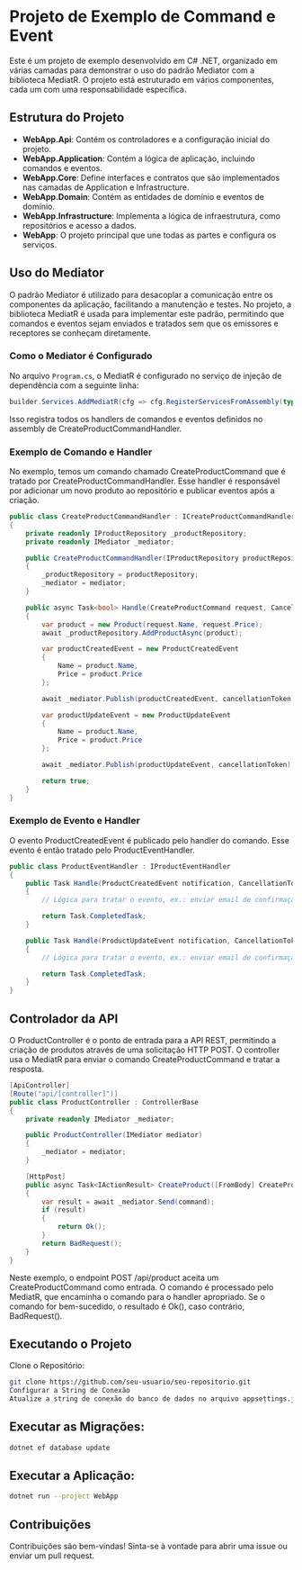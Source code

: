 # Projeto de Exemplo de Command e Event

Este é um projeto de exemplo desenvolvido em C# .NET, organizado em várias camadas para demonstrar o uso do padrão Mediator com a biblioteca MediatR. O projeto está estruturado em vários componentes, cada um com uma responsabilidade específica.

## Estrutura do Projeto

- **WebApp.Api**: Contém os controladores e a configuração inicial do projeto.
- **WebApp.Application**: Contém a lógica de aplicação, incluindo comandos e eventos.
- **WebApp.Core**: Define interfaces e contratos que são implementados nas camadas de Application e Infrastructure.
- **WebApp.Domain**: Contém as entidades de domínio e eventos de domínio.
- **WebApp.Infrastructure**: Implementa a lógica de infraestrutura, como repositórios e acesso a dados.
- **WebApp**: O projeto principal que une todas as partes e configura os serviços.

## Uso do Mediator

O padrão Mediator é utilizado para desacoplar a comunicação entre os componentes da aplicação, facilitando a manutenção e testes. No projeto, a biblioteca MediatR é usada para implementar este padrão, permitindo que comandos e eventos sejam enviados e tratados sem que os emissores e receptores se conheçam diretamente.

### Como o Mediator é Configurado

No arquivo `Program.cs`, o MediatR é configurado no serviço de injeção de dependência com a seguinte linha:

```csharp
builder.Services.AddMediatR(cfg => cfg.RegisterServicesFromAssembly(typeof(CreateProductCommandHandler).Assembly));
```
Isso registra todos os handlers de comandos e eventos definidos no assembly de CreateProductCommandHandler.

### Exemplo de Comando e Handler
No exemplo, temos um comando chamado CreateProductCommand que é tratado por CreateProductCommandHandler. Esse handler é responsável por adicionar um novo produto ao repositório e publicar eventos após a criação.

```csharp
public class CreateProductCommandHandler : ICreateProductCommandHandler
{
    private readonly IProductRepository _productRepository;
    private readonly IMediator _mediator;

    public CreateProductCommandHandler(IProductRepository productRepository, IMediator mediator)
    {
        _productRepository = productRepository;
        _mediator = mediator;
    }

    public async Task<bool> Handle(CreateProductCommand request, CancellationToken cancellationToken)
    {
        var product = new Product(request.Name, request.Price);
        await _productRepository.AddProductAsync(product);

        var productCreatedEvent = new ProductCreatedEvent
        {
            Name = product.Name,
            Price = product.Price
        };

        await _mediator.Publish(productCreatedEvent, cancellationToken);

        var productUpdateEvent = new ProductUpdateEvent
        {
            Name = product.Name,
            Price = product.Price
        };

        await _mediator.Publish(productUpdateEvent, cancellationToken);

        return true;
    }
}
```

### Exemplo de Evento e Handler
O evento ProductCreatedEvent é publicado pelo handler do comando. Esse evento é então tratado pelo ProductEventHandler.

```csharp
public class ProductEventHandler : IProductEventHandler
{
    public Task Handle(ProductCreatedEvent notification, CancellationToken cancellationToken)
    {
        // Lógica para tratar o evento, ex.: enviar email de confirmação

        return Task.CompletedTask;
    }

    public Task Handle(ProductUpdateEvent notification, CancellationToken cancellationToken)
    {
        // Lógica para tratar o evento, ex.: enviar email de confirmação

        return Task.CompletedTask;
    }
}
```
## Controlador da API
O ProductController é o ponto de entrada para a API REST, permitindo a criação de produtos através de uma solicitação HTTP POST. O controller usa o MediatR para enviar o comando CreateProductCommand e tratar a resposta.

```csharp
[ApiController]
[Route("api/[controller]")]
public class ProductController : ControllerBase
{
    private readonly IMediator _mediator;

    public ProductController(IMediator mediator)
    {
        _mediator = mediator;
    }

    [HttpPost]
    public async Task<IActionResult> CreateProduct([FromBody] CreateProductCommand command)
    {
        var result = await _mediator.Send(command);
        if (result)
        {
            return Ok();
        }
        return BadRequest();
    }
}
```
Neste exemplo, o endpoint POST /api/product aceita um CreateProductCommand como entrada. O comando é processado pelo MediatR, que encaminha o comando para o handler apropriado. Se o comando for bem-sucedido, o resultado é Ok(), caso contrário, BadRequest().

## Executando o Projeto

Clone o Repositório:

```bash
git clone https://github.com/seu-usuario/seu-repositorio.git
Configurar a String de Conexão
Atualize a string de conexão do banco de dados no arquivo appsettings.json.
```

## Executar as Migrações:
```bash
dotnet ef database update
```
## Executar a Aplicação:
```bash
dotnet run --project WebApp
```
## Contribuições
Contribuições são bem-vindas! Sinta-se à vontade para abrir uma issue ou enviar um pull request.
